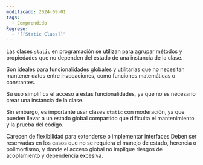 ```yaml
---
modificado: 2024-09-01
tags:
  - Comprendido
Regreso:
  - "[[Static Class]]"
---
```

Las clases `static` en programación se utilizan para agrupar métodos y propiedades que no dependen del estado de una instancia de la clase.

Son ideales para funcionalidades globales y utilitarias que no necesitan mantener datos entre invocaciones, como funciones matemáticas o constantes. 

Su uso simplifica el acceso a estas funcionalidades, ya que no es necesario crear una instancia de la clase.

Sin embargo, es importante usar clases `static` con moderación, ya que pueden llevar a un estado global compartido que dificulta el mantenimiento y la prueba del código. 

Carecen de flexibilidad para extenderse o implementar interfaces
Deben ser reservadas en los casos que no se requiera el manejo de estado, herencia o polimorfismo, y donde el acceso global no implique riesgos de acoplamiento y dependencia excesiva.